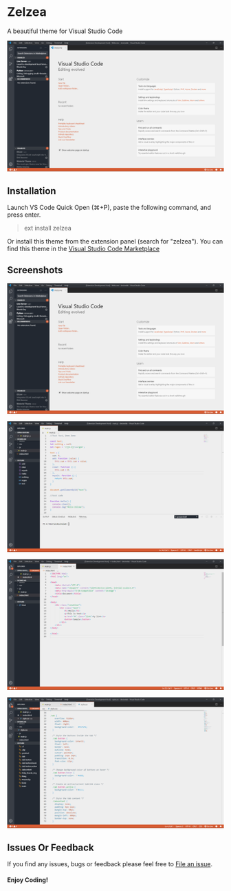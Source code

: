 # Zelzea

A beautiful theme for Visual Studio Code

![Welcome Page](./assets/welcome.png "Welcome page")

## Installation

Launch VS Code Quick Open (⌘+P), paste the following command, and press enter.  

> ext install zelzea

Or install this theme from the extension panel (search for "zelzea").
You can find this theme in the [Visual Studio Code Marketplace](https://marketplace.visualstudio.com/items?itemName=HooriaHic.zelzea)

## Screenshots

![Welcome Page](./assets/welcome.png "Welcome page")

![Javascript Example](./assets/withjs.png "Javascript Example")

![HTML Example](./assets/withhtml.png "Html Example")

![CSS Example](./assets/withcss.png "CSS Example")

## Issues Or Feedback

If you find any issues, bugs or feedback please feel free to [File an issue](https://github.com/HooriaHIC/zelzea/issues).

#### Enjoy Coding!
